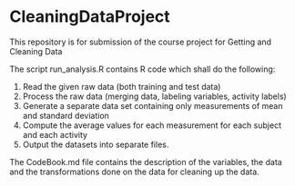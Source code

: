 CleaningDataProject
===================

This repository is for submission of the course project for Getting and Cleaning Data

The script run_analysis.R contains R code which shall do the following:

1. Read the given raw data (both training and test data)
2. Process the raw data (merging data, labeling variables, activity labels)
3. Generate a separate data set containing only measurements of mean and standard deviation
4. Compute the average values for each measurement for each subject and each activity
5. Output the datasets into separate files.

The CodeBook.md file contains the description of the variables, the data and the transformations done on the data for cleaning up the data.
